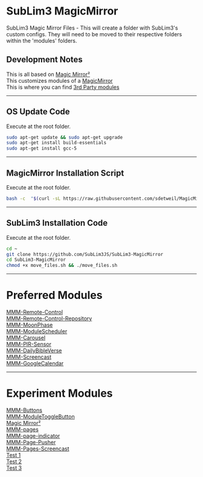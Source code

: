 # SubLim3 MagicMirror
SubLim3 Magic Mirror Files - This will create a folder with SubLim3's custom configs. They will need to be moved to their respective folders within the 'modules' folders.

## Development Notes
This is all based on <a href="https://magicmirror.builders/">Magic Mirror²</a>  
This customizes modules of a <a href="https://github.com/MichMich/MagicMirror">MagicMirror</a>  
This is where you can find <a href="https://github.com/MagicMirrorOrg/MagicMirror/wiki/3rd-party-modules">3rd Party modules</a>
_____________________________________________________________________________________________________________________________________________________________________

## OS Update Code
Execute at the root folder.
```bash
sudo apt-get update && sudo apt-get upgrade
sudo apt-get install build-essentials
sudo apt-get install gcc-5
```
_____________________________________________________________________________________________________________________________________________________________________

## MagicMirror Installation Script
Execute at the root folder.
```bash
bash -c  "$(curl -sL https://raw.githubusercontent.com/sdetweil/MagicMirror_scripts/master/raspberry.sh)"
```
_____________________________________________________________________________________________________________________________________________________________________

## SubLim3 Installation Code
Execute at the root folder.
```bash
cd ~
git clone https://github.com/SubLim3JS/SubLim3-MagicMirror
cd SubLim3-MagicMirror
chmod +x move_files.sh && ./move_files.sh
```
_____________________________________________________________________________________________________________________________________________________________________

# Preferred Modules

<a href="https://github.com/Jopyth/MMM-Remote-Control">MMM-Remote-Control</a>  
<a href="https://github.com/MMRIZE/MMM-Remote-Control-Repository">MMM-Remote-Control-Repository</a>  
<a href="https://github.com/NolanKingdon/MMM-MoonPhase">MMM-MoonPhase</a>  
<a href="https://github.com/ianperrin/MMM-ModuleScheduler">MMM-ModuleScheduler</a>  
<a href="https://github.com/shbatm/MMM-Carousel">MMM-Carousel</a>  
<a href="https://github.com/MarcLandis/MMM-PIR-Sensor">MMM-PIR-Sensor</a>  
<a href="https://github.com/arthurgarzajr/MMM-DailyBibleVerse">MMM-DailyBibleVerse</a>  
<a href="https://github.com/kevinatown/MMM-Screencast">MMM-Screencast</a>  
<a href="https://github.com/randomBrainstormer/MMM-GoogleCalendar">MMM-GoogleCalendar</a> 
  
_____________________________________________________________________________________________________________________________________________________________________

# Experiment Modules

<a href="https://github.com/MarcLandis/MMM-Buttons">MMM-Buttons</a>  
<a href="https://github.com/balassy/MMM-ModuleToggleButton">MMM-ModuleToggleButton</a>  
<a href="https://github.com/BenRoe/MMM-SystemStats">Magic Mirror²</a>  
<a href="https://github.com/sdetweil/MMM-pages">MMM-pages</a>  
<a href="https://github.com/edward-shen/MMM-page-indicator">MMM-page-indicator</a>  
<a href="https://github.com/zerosamski/MMM-Page-Pusher">MMM-Page-Pusher</a>  
<a href="https://github.com/jboucly/MMM-Pages-Screencast">MMM-Pages-Screencast</a>  
<a href="https://magicmirror.builders/">Test 1</a>  
<a href="https://magicmirror.builders/">Test 2</a>  
<a href="https://magicmirror.builders/">Test 3</a>  
